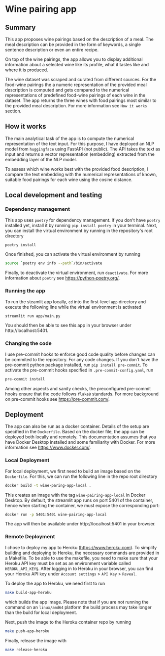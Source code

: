 # Wine pairing app
## Summary

This app proposes wine pairings based on the description of a meal. The meal description can be provided in the form of keywords, a single sentence description or even an entire recipe.

On top of the wine pairings, the app allows you to display additional information about a selected wine like its profile, what it tastes like and where it is produced.

The wine dataset was scraped and curated from different sources. For the food-wine pairings the a numeric representation of the provided meal description is computed and gets compared to the numerical representations of predefined food-wine pairings of each wine in the dataset. The app returns the three wines with food pairings most similar to the provided meal description. For more information see `How it works` section.

## How it works
The main analytical task of the app is to compute the numerical representation of the text input. For this purpose, I have deployed an NLP model from `huggingface` using FastAPI (not public). The API takes the text as input and returns a vector representation (embedding) extracted from the embedding layer of the NLP model.

To assess which wine works best with the provided food description, I compare the text embedding with the numerical representations of known, suitable food pairings for each wine using the cosine distance.

## Local development and testing
### Dependency management
This app uses `poetry` for dependency management. If you don't have `poetry` installed yet, install it by running `pip install poetry` in your terminal. Next, you can install the virtual environment by running in the repository's root directory
``` bash
poetry install
```
Once finished, you can activate the virtual environment by running
``` bash
source `poetry env info --path`/bin/activate
```
Finally, to deactivate the virtual environment, run `deactivate`. For more information about `poetry` see https://python-poetry.org/.

### Running the app
To run the steamlit app locally, `cd` into the first-level `app` directory and execute the following line while the virtual environment is activated
``` bash
streamlit run app/main.py
```
You should then be able to see this app in your browser under http://localhost:5401.

### Changing the code
I use pre-commit hooks to enforce good code quality before changes can be commited to the repository. For any code changes. If you don't have the pre-commit python package installed, run `pip install pre-commit`. To activate the pre-commit hooks specified in `.pre-commit-config.yaml`, run
``` bash
pre-commit install
```
Among other aspects and sanity checks, the preconfigured pre-commit hooks ensure that the code follows `flake8` standards. For more background on pre-commit hooks see https://pre-commit.com/.

## Deployment
The app can also be run as a docker container. Details of the setup are specified in the `Dockerfile`. Based on the docker file, the app can be deployed both locally and remotely. This documentation assumes that you have Docker Desktop installed and some familiarity with Docker. For more information see https://www.docker.com/.

### Local Deployment
For local deployment, we first need to build an image based on the `Dockerfile`. For this, we can run the following line in the repo root directory
``` bash
docker build -t wine-paring-app-local .
```
This creates an image with the tag `wine-pairing-app-local` in Docker Desktop. By default, the streamlit app runs on port 5401 of the container, hence when starting the container, we must expose the corresponding port:
``` bash
docker run -p 5401:5401 wine-pairing-app-local
```
The app will then be available under http://localhost:5401 in your browser.

### Remote Deployment
I chose to deploy my app to Heroku (https://www.heroku.com). To simplify building and deploying to Heroku, the necessary commands are provided in a Makefile. To be able to use the makefile, you need to make sure that your Heroku API key must be set as an environment variable called `HEROKU_API_KEY§`. After logging in to Heroku in your browser, you can find your Heroku API key under `Account settings` > `API Key` > `Reveal`.

To deploy the app to Heroku, we need first to run
``` bash
make build-app-heroku
```
which builds the app image. Please note that if you are not running the command on an `linux/amd64` platform the build process may take longer than the build for local deployment.

Next, push the image to the Heroku container repo by running
``` bash
make push-app-heroku
```

Finally, release the image with
``` bash
make release-heroku
```
